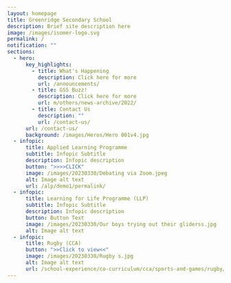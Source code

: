 ```yaml
---
layout: homepage
title: Greenridge Secondary School
description: Brief site description here
image: /images/isomer-logo.svg
permalink: /
notification: ""
sections:
  - hero:
      key_highlights:
        - title: What's Happening
          description: Click here for more
          url: /announcements/
        - title: GSS Buzz!
          description: Click here for more
          url: m/others/news-archive/2022/
        - title: Contact Us
          description: ""
          url: /contact-us/
      url: /contact-us/
      background: /images/Heros/Hero 001v4.jpg
  - infopic:
      title: Applied Learning Programme
      subtitle: Infopic Subtitle
      description: Infopic description
      button: ">>>>CLICK"
      image: /images/20230330/Debating via Zoom.jpeg
      alt: Image alt text
      url: /alp/demo1/permalink/
  - infopic:
      title: Learning for Life Programme (LLP)
      subtitle: Infopic Subtitle
      description: Infopic description
      button: Button Text
      image: /images/20230330/Our boys trying out their gliderss.jpg
      alt: Image alt text
  - infopic:
      title: Rugby (CCA)
      button: ">>Click to view<<"
      image: /images/20230330/Rugby s.jpg
      alt: Image alt text
      url: /school-experience/co-curriculum/cca/sports-and-games/rugby/
---
```

